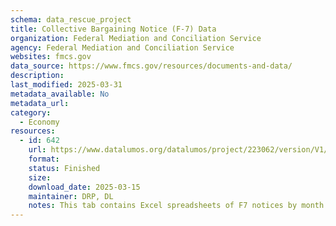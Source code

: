 ```yaml
---
schema: data_rescue_project 
title: Collective Bargaining Notice (F-7) Data
organization: Federal Mediation and Conciliation Service
agency: Federal Mediation and Conciliation Service
websites: fmcs.gov
data_source: https://www.fmcs.gov/resources/documents-and-data/
description: 
last_modified: 2025-03-31
metadata_available: No
metadata_url: 
category:
  - Economy
resources:
  - id: 642
    url: https://www.datalumos.org/datalumos/project/223062/version/V1/view
    format: 
    status: Finished
    size: 
    download_date: 2025-03-15
    maintainer: DRP, DL
    notes: This tab contains Excel spreadsheets of F7 notices by month
---
```

